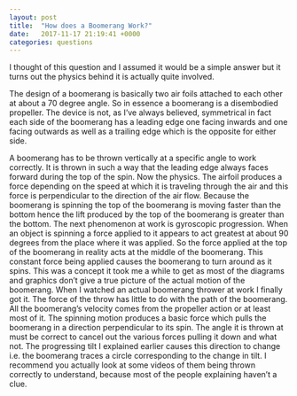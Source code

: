 ```yaml
---
layout: post
title:  "How does a Boomerang Work?"
date:   2017-11-17 21:19:41 +0000
categories: questions
---
```


I thought of this question and I assumed it would be a simple answer but it turns out the physics behind it is actually quite involved.

The design of a boomerang is basically two air foils attached to each other at about a 70 degree angle. So in essence a boomerang is a disembodied propeller. The device is not, as I’ve always believed, symmetrical in fact each side of the boomerang has a leading edge one facing inwards and one facing outwards as well as a trailing edge which is the opposite for either side.

A boomerang has to be thrown vertically at a specific angle to work correctly. It is thrown in such a way that the leading edge always faces forward during the top of the spin. Now the physics. The airfoil produces a force depending on the speed at which it is traveling through the air and this force is perpendicular to the direction of the air flow. Because the boomerang is spinning the top of the boomerang is moving faster than the bottom hence the lift produced by the top of the boomerang is greater than the bottom. The next phenomenon at work is gyroscopic progression. When an object is spinning a force applied to it appears to act greatest at about 90 degrees from the place where it was applied. So the force applied at the top of the boomerang in reality acts at the middle of the boomerang. This constant force being applied causes the boomerang to turn around as it spins. This was a concept it took me a while to get as most of the diagrams and graphics don’t give a true picture of the actual motion of the boomerang. When I watched an actual boomerang thrower at work I finally got it. The force of the throw has little to do with the path of the boomerang. All the boomerang’s velocity comes from the propeller action or at least most of it. The spinning motion produces a basic force which pulls the boomerang in a direction perpendicular to its spin. The angle it is thrown at must be correct to cancel out the various forces pulling it down and what not. The progressing tilt I explained earlier causes this direction to change i.e. the boomerang traces a circle corresponding to the change in tilt. I recommend you actually look at some videos of them being thrown correctly to understand, because most of the people explaining haven’t a clue.
